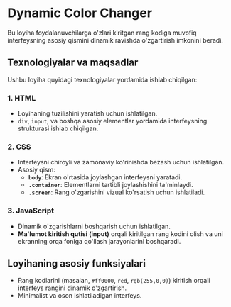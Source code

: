 # Dynamic Color Changer

Bu loyiha foydalanuvchilarga o'zlari kiritgan rang kodiga muvofiq interfeysning asosiy qismini dinamik ravishda o'zgartirish imkonini beradi. 

## Texnologiyalar va maqsadlar

Ushbu loyiha quyidagi texnologiyalar yordamida ishlab chiqilgan:

### 1. **HTML**
   - Loyihaning tuzilishini yaratish uchun ishlatilgan.
   - `div`, `input`, va boshqa asosiy elementlar yordamida interfeysning strukturasi ishlab chiqilgan.

### 2. **CSS**
   - Interfeysni chiroyli va zamonaviy ko'rinishda bezash uchun ishlatilgan.
   - Asosiy qism: 
     - **`body`**: Ekran o'rtasida joylashgan interfeysni yaratadi.
     - **`.container`**: Elementlarni tartibli joylashishini ta'minlaydi.
     - **`.screen`**: Rang o'zgarishini vizual ko'rsatish uchun ishlatiladi.

### 3. **JavaScript**
   - Dinamik o'zgarishlarni boshqarish uchun ishlatilgan.
   - **Ma'lumot kiritish qutisi (input)** orqali kiritilgan rang kodini olish va uni ekranning orqa foniga qo'llash jarayonlarini boshqaradi.

## Loyihaning asosiy funksiyalari
- Rang kodlarini (masalan, `#ff0000`, `red`, `rgb(255,0,0)`) kiritish orqali interfeys rangini dinamik o'zgartirish.
- Minimalist va oson ishlatiladigan interfeys.
